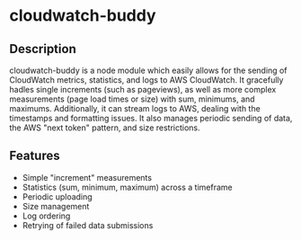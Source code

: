 cloudwatch-buddy
===============

## Description

cloudwatch-buddy is a node module which easily allows for the sending of CloudWatch metrics, statistics, and logs to AWS CloudWatch. It gracefully hadles single increments (such as pageviews), as well as more complex measurements (page load times or size) with sum, minimums, and maximums. Additionally, it can stream logs to AWS, dealing with the timestamps and formatting issues. It also manages periodic sending of data, the AWS "next token" pattern, and size restrictions.

## Features

* Simple "increment" measurements
* Statistics (sum, minimum, maximum) across a timeframe
* Periodic uploading
* Size management
* Log ordering
* Retrying of failed data submissions

